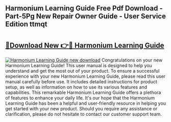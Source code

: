## Harmonium Learning Guide Free Pdf Download - Part-5Pg New Repair Owner Guide - User Service Edition ttmqt

# <h2><a href="http://bc51235.oget.top/?id=Harmonium+Learning+Guide">🔗Download New 👉🔴 Harmonium Learning Guide</a></h2>

[![Harmonium Learning Guide new download](https://i.imgur.com/5g1atiW.png)](http://bc51235.oget.top/?id=Harmonium+Learning+Guide)
Congratulations on your new Harmonium Learning Guide! This user manual is designed to help you understand and get the most out of your product. To ensure a successful experience with your new Harmonium Learning Guide, please read this user manual carefully before use. It includes detailed instructions for product setup, as well as information on how to use its various features and capabilities. This remarkable Harmonium Learning Guide offers a plethora of features to enhance your daily life. It's our hope that the Harmonium Learning Guide has been a helpful and user-friendly resource in helping you get started with your new product. Should you require any assistance or clarification, please do not hesitate to contact our customer support team.
